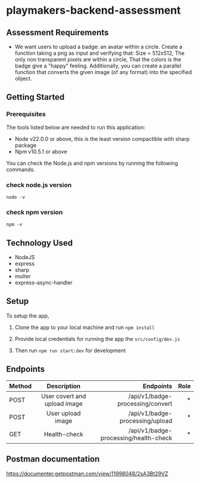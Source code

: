 # playmakers-backend-assessment

## Assessment Requirements

- We want users to upload a badge: an avatar within a circle. Create a function taking a png as input and verifying that:
Size = 512x512, The only non transparent pixels are within a circle, That the colors is the badge give a "happy" feeling.
Additionally, you can create a parallel function that converts the given image (of any format) into the specified object.


## Getting Started

### Prerequisites
The tools listed below are needed to run this application:
* Node v22.0.0 or above, this is the least version compactible with sharp package
* Npm v10.5.1 or above


You can check the Node.js and npm versions by running the following commands.

### check node.js version
`node -v`

### check npm version
`npm -v`

## Technology Used

- NodeJS
- express
- sharp
- multer
- express-async-handler


## Setup

To setup the app,

1. Clone the app to your local machine and run `npm install`

2. Provide local credentials for running the app the `src/config/dev.js`

3. Then run `npm run start:dev` for development 


## Endpoints

| Method      | Description    | Endpoints    | Role   | 
| :------------- | :----------: | -----------: | -----------: |
|  POST | User covert and upload image   | /api/v1/badge-processing/convert   | *   |
| POST   | User upload image | /api/v1/badge-processing/upload | * |
|  GET | Health-check   | /api/v1/badge-processing/health-check   | *   |


## Postman documentation

https://documenter.getpostman.com/view/11998048/2sA3Bt29VZ